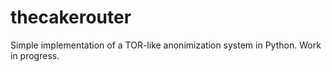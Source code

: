 # thecakerouter

Simple implementation of a TOR-like anonimization system in Python. Work in progress.
